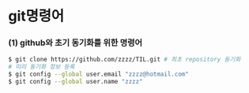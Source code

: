 # git명령어

### (1) github와 초기 동기화를 위한 명령어

```bash
$ git clone https://github.com/zzzz/TIL.git	# 최초 repository 동기화
# 미리 동기화 정보 등록
$ git config --global user.email "zzzz@hotmail.com"
$ git config --global user.name "zzzz"
```

